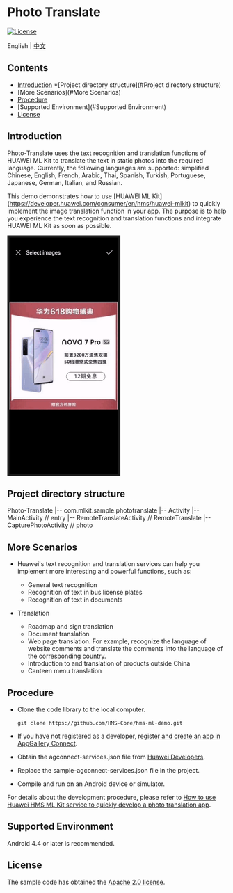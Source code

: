 # Photo Translate
[![License](https://img.shields.io/badge/Docs-hmsguides-brightgreen)](https://developer.huawei.com/consumer/en/doc/development/HMS-Guides/ml-introduction-4)

English | [中文](https://github.com/HMS-Core/hms-ml-demo/blob/master/Photo-Translate/README_ZH.md)
## Contents

 * [Introduction](#Introduction)
 *[Project directory structure](#Project directory structure)
 * [More Scenarios](#More Scenarios)
 * [Procedure](#Procedure)
 * [Supported Environment](#Supported Environment)
 * [License](#License)


## Introduction
Photo-Translate uses the text recognition and translation functions of HUAWEI ML Kit to translate the text in static photos into the required language. Currently, the following languages are supported: simplified Chinese, English, French, Arabic, Thai, Spanish, Turkish, Portuguese, Japanese, German, Italian, and Russian.

This demo demonstrates how to use [HUAWEI ML Kit] (https://developer.huawei.com/consumer/en/hms/huawei-mlkit) to quickly implement the image translation function in your app. The purpose is to help you experience the text recognition and translation functions and integrate HUAWEI ML Kit as soon as possible.

<img src="https://github.com/HMS-Core/hms-ml-demo/blob/master/Photo-Translate/Photo%20Translate.gif" width=250 title="ID Photo DIY" div align=center border=5>

## Project directory structure
Photo-Translate
    |-- com.mlkit.sample.phototranslate
        |-- Activity
            |-- MainActivity // entry
            |-- RemoteTranslateActivity // RemoteTranslate
            |-- CapturePhotoActivity // photo

## More Scenarios
- Huawei's text recognition and translation services can help you implement more interesting and powerful functions, such as:
  - General text recognition
  - Recognition of text in bus license plates
  - Recognition of text in documents

- Translation
  - Roadmap and sign translation
  - Document translation
  - Web page translation. For example, recognize the language of website comments and translate the comments into the language of the corresponding country.
  - Introduction to and translation of products outside China
  - Canteen menu translation

## Procedure
 - Clone the code library to the local computer.

       git clone https://github.com/HMS-Core/hms-ml-demo.git

 - If you have not registered as a developer, [register and create an app in AppGallery Connect](https://developer.huawei.com/consumer/en/doc/start/10115).
 - Obtain the agconnect-services.json file from [Huawei Developers](https://developer.huawei.com/consumer/en/doc/development/HMS-Guides/ml-add-agc).
 - Replace the sample-agconnect-services.json file in the project.
 - Compile and run on an Android device or simulator.

For details about the development procedure, please refer to [How to use Huawei HMS ML Kit service to quickly develop a photo translation app](https://forums.developer.huawei.com/forumPortal/en/topicview?tid=0201257535948780270&fid=0101187876626530001).

## Supported Environment
Android 4.4 or later is recommended.

## License
The sample code has obtained the [Apache 2.0 license](http://www.apache.org/licenses/LICENSE-2.0).
